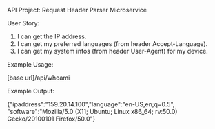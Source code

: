
API Project: Request Header Parser Microservice

User Story:
  1. I can get the IP address.
  2. I can get my preferred languages (from header Accept-Language).
  3. I can get my system infos (from header User-Agent) for my device.

Example Usage:

  [base url]/api/whoami

Example Output:

  {"ipaddress":"159.20.14.100","language":"en-US,en;q=0.5",
  "software":"Mozilla/5.0 (X11; Ubuntu; Linux x86_64; rv:50.0) Gecko/20100101 Firefox/50.0"}
